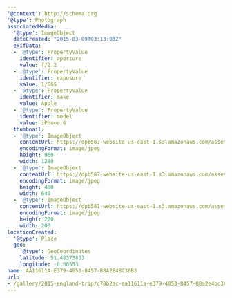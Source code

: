 ```yaml
---
'@context': http://schema.org
'@type': Photograph
associatedMedia:
  '@type': ImageObject
  dateCreated: "2015-03-09T03:13:03Z"
  exifData:
  - '@type': PropertyValue
    identifier: aperture
    value: f/2.2
  - '@type': PropertyValue
    identifier: exposure
    value: 1/565
  - '@type': PropertyValue
    identifier: make
    value: Apple
  - '@type': PropertyValue
    identifier: model
    value: iPhone 6
  thumbnail:
  - '@type': ImageObject
    contentUrl: https://dpb587-website-us-east-1.s3.amazonaws.com/asset/gallery/2015-england-trip/c70b2ac-aa11611a-e379-4053-8457-88a2e4bc36b3~1280.jpg
    encodingFormat: image/jpeg
    height: 960
    width: 1280
  - '@type': ImageObject
    contentUrl: https://dpb587-website-us-east-1.s3.amazonaws.com/asset/gallery/2015-england-trip/c70b2ac-aa11611a-e379-4053-8457-88a2e4bc36b3~640w.jpg
    encodingFormat: image/jpeg
    height: 480
    width: 640
  - '@type': ImageObject
    contentUrl: https://dpb587-website-us-east-1.s3.amazonaws.com/asset/gallery/2015-england-trip/c70b2ac-aa11611a-e379-4053-8457-88a2e4bc36b3~200x200.jpg
    encodingFormat: image/jpeg
    height: 200
    width: 200
locationCreated:
  '@type': Place
  geo:
    '@type': GeoCoordinates
    latitude: 51.48373833
    longitude: -0.60553
name: AA11611A-E379-4053-8457-88A2E4BC36B3
url:
- /gallery/2015-england-trip/c70b2ac-aa11611a-e379-4053-8457-88a2e4bc36b3.html
---
```

